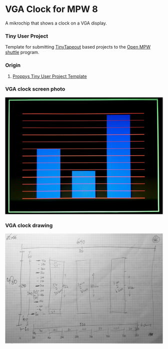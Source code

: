 # VGA Clock for MPW 8

A mikrochip that shows a clock on a VGA display. 

### Tiny User Project

Template for submitting [TinyTapeout](https://tinytapeout.com) based projects to the [Open MPW shuttle](https://developers.google.com/silicon) program.

### Origin

1. [Proppys Tiny User Project Template](https://github.com/proppy/tiny_user_project/generate)

### VGA clock screen photo

![VGA clock screen photo](vga_clock_mpw8_screen_photo.jpg)

### VGA clock drawing

![VGA clock drawing](vga_clock_mpw8_drawing.jpg)
